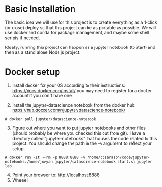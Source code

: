 # Basic Installation

The basic idea we will use for this project is to create everything as a 1-click (or close)
deploy so that this project can be as portable as possible. We will use docker and conda for 
package management, and maybe some shell scripts if needed. 

Ideally, running this project can happen as a jupyter notebook (to start) and then as a stand
alone Node.js project.

# Docker setup

1. Install docker for your OS according to their instructions: https://docs.docker.com/install/ 
   you may need to register for a docker account if you don't have one
 
1. Install the jupyter-datascience notebook from the docker hub: https://hub.docker.com/r/jupyter/datascience-notebook/

  `# docker pull jupyter/datascience-notebook`
  
3. Figure out where you want to put jupyter notebooks and other files (should probably be where you 
checked this out from git). I have a directory called "jupyter-notebooks" that houses the code 
related to this project. You should change the path in the -v argument to reflect your setup.

  `# docker run -it --rm -p 8888:8888 -v /home/cpsarason/code/jupyter-notebooks:/home/jovyan jupyter/datascience-notebook start.sh jupyter lab`
  
4. Point your browser to: http://localhost:8888
1. Wheee!




  
